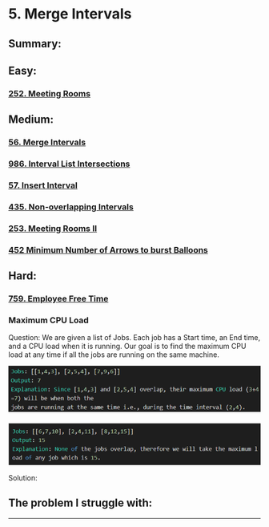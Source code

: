 # 5. Merge Intervals

## Summary:







## Easy:

### [252. Meeting Rooms](https://leetcode.com/problems/meeting-rooms/)



## Medium:

### [56. Merge Intervals](https://leetcode.com/problems/merge-intervals/)

### [986. Interval List Intersections](https://leetcode.com/problems/interval-list-intersections/)

### [57. Insert Interval](https://leetcode.com/problems/insert-interval/)

### [435. Non-overlapping Intervals](https://leetcode.com/problems/non-overlapping-intervals/)

### [253. Meeting Rooms II](https://leetcode.com/problems/meeting-rooms-ii/)

### [452 Minimum Number of Arrows to burst Balloons](https://leetcode.com/problems/minimum-number-of-arrows-to-burst-balloons/)

### 

### 

### 

### 



## Hard:

### [759. Employee Free Time](https://leetcode.com/problems/employee-free-time/)

### Maximum CPU Load

Question: We are given a list of Jobs. Each job has a Start time, an End time, and a CPU load when it is running. Our goal is to find the maximum CPU load at any time if all the jobs are running on the same machine.

![](../.gitbook/assets/image%20%287%29.png)

![](../.gitbook/assets/image%20%289%29.png)

Solution:



## The problem I  struggle with:

* * * 




